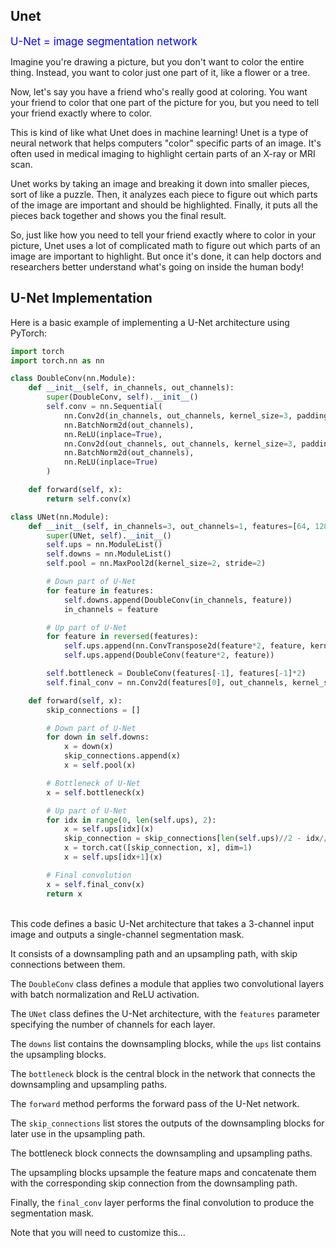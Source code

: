 ## Unet

<span style="color: blue; font-size: larger">U-Net = image segmentation network</span>

Imagine you're drawing a picture, but you don't want to color the entire thing. Instead, you want to color just one part of it, like a flower or a tree.

Now, let's say you have a friend who's really good at coloring. You want your friend to color that one part of the picture for you, but you need to tell your friend exactly where to color.

This is kind of like what Unet does in machine learning! Unet is a type of neural network that helps computers "color" specific parts of an image. It's often used in medical imaging to highlight certain parts of an X-ray or MRI scan.

Unet works by taking an image and breaking it down into smaller pieces, sort of like a puzzle. Then, it analyzes each piece to figure out which parts of the image are important and should be highlighted. Finally, it puts all the pieces back together and shows you the final result.

So, just like how you need to tell your friend exactly where to color in your picture, Unet uses a lot of complicated math to figure out which parts of an image are important to highlight. But once it's done, it can help doctors and researchers better understand what's going on inside the human body!

## U-Net Implementation

Here is a basic example of implementing a U-Net architecture using PyTorch:

```python
import torch
import torch.nn as nn

class DoubleConv(nn.Module):
    def __init__(self, in_channels, out_channels):
        super(DoubleConv, self).__init__()
        self.conv = nn.Sequential(
            nn.Conv2d(in_channels, out_channels, kernel_size=3, padding=1),
            nn.BatchNorm2d(out_channels),
            nn.ReLU(inplace=True),
            nn.Conv2d(out_channels, out_channels, kernel_size=3, padding=1),
            nn.BatchNorm2d(out_channels),
            nn.ReLU(inplace=True)
        )

    def forward(self, x):
        return self.conv(x)

class UNet(nn.Module):
    def __init__(self, in_channels=3, out_channels=1, features=[64, 128, 256, 512]):
        super(UNet, self).__init__()
        self.ups = nn.ModuleList()
        self.downs = nn.ModuleList()
        self.pool = nn.MaxPool2d(kernel_size=2, stride=2)

        # Down part of U-Net
        for feature in features:
            self.downs.append(DoubleConv(in_channels, feature))
            in_channels = feature

        # Up part of U-Net
        for feature in reversed(features):
            self.ups.append(nn.ConvTranspose2d(feature*2, feature, kernel_size=2, stride=2))
            self.ups.append(DoubleConv(feature*2, feature))

        self.bottleneck = DoubleConv(features[-1], features[-1]*2)
        self.final_conv = nn.Conv2d(features[0], out_channels, kernel_size=1)

    def forward(self, x):
        skip_connections = []

        # Down part of U-Net
        for down in self.downs:
            x = down(x)
            skip_connections.append(x)
            x = self.pool(x)

        # Bottleneck of U-Net
        x = self.bottleneck(x)

        # Up part of U-Net
        for idx in range(0, len(self.ups), 2):
            x = self.ups[idx](x)
            skip_connection = skip_connections[len(self.ups)//2 - idx//2 - 1]
            x = torch.cat([skip_connection, x], dim=1)
            x = self.ups[idx+1](x)

        # Final convolution
        x = self.final_conv(x)
        return x
```

<br>
This code defines a basic U-Net architecture that takes a 3-channel input image and outputs a single-channel segmentation mask.

It consists of a downsampling path and an upsampling path, with skip connections between them.

The `DoubleConv` class defines a module that applies two convolutional layers with batch normalization and ReLU activation.

The `UNet` class defines the U-Net architecture, with the `features` parameter specifying the number of channels for each layer.

The `downs` list contains the downsampling blocks, while the `ups` list contains the upsampling blocks.

The `bottleneck` block is the central block in the network that connects the downsampling and upsampling paths.

The `forward` method performs the forward pass of the U-Net network.

The `skip_connections` list stores the outputs of the downsampling blocks for later use in the upsampling path.

The bottleneck block connects the downsampling and upsampling paths.

The upsampling blocks upsample the feature maps and concatenate them with the corresponding skip connection from the downsampling path.

Finally, the `final_conv` layer performs the final convolution to produce the segmentation mask.

Note that you will need to customize this...
